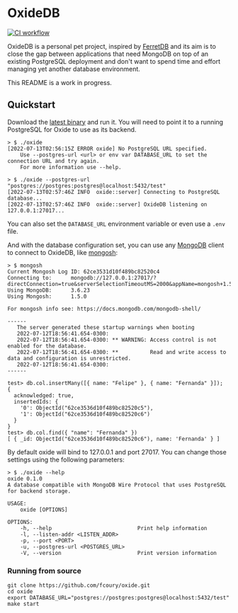 # OxideDB

[![CI workflow](https://github.com/fcoury/oxide/actions/workflows/ci.yml/badge.svg)](https://github.com/fcoury/oxide/actions/workflows/ci.yml)

OxideDB is a personal pet project, inspired by [FerretDB](https://ferretdb.io) and its aim is to close the gap between applications that need MongoDB on top of an existing PostgreSQL deployment and don't want to spend time and effort managing yet another database environment.

This README is a work in progress.

## Quickstart

Download the [latest binary](https://github.com/fcoury/oxide/releases/latest) and run it. You will need to point it to a running PostgreSQL for Oxide to use as its backend.

```
> $ ./oxide
[2022-07-13T02:56:15Z ERROR oxide] No PostgreSQL URL specified.
    Use --postgres-url <url> or env var DATABASE_URL to set the connection URL and try again.
    For more information use --help.

> $ ./oxide --postgres-url "postgres://postgres:postgres@localhost:5432/test"
[2022-07-13T02:57:46Z INFO  oxide::server] Connecting to PostgreSQL database...
[2022-07-13T02:57:46Z INFO  oxide::server] OxideDB listening on 127.0.0.1:27017...
```

You can also set the `DATABASE_URL` environment variable or even use a `.env` file.

And with the database configuration set, you can use any [MongoDB](https://www.mongodb.com) client to connect to OxideDB, like [mongosh](https://www.mongodb.com/docs/mongodb-shell/):

```
> $ mongosh
Current Mongosh Log ID:	62ce3531d10f489bc82520c4
Connecting to:		mongodb://127.0.0.1:27017/?directConnection=true&serverSelectionTimeoutMS=2000&appName=mongosh+1.5.0
Using MongoDB:		3.6.23
Using Mongosh:		1.5.0

For mongosh info see: https://docs.mongodb.com/mongodb-shell/

------
   The server generated these startup warnings when booting
   2022-07-12T18:56:41.654-0300:
   2022-07-12T18:56:41.654-0300: ** WARNING: Access control is not enabled for the database.
   2022-07-12T18:56:41.654-0300: **          Read and write access to data and configuration is unrestricted.
   2022-07-12T18:56:41.654-0300:
------

test> db.col.insertMany([{ name: "Felipe" }, { name: "Fernanda" }]);
{
  acknowledged: true,
  insertedIds: {
    '0': ObjectId("62ce3536d10f489bc82520c5"),
    '1': ObjectId("62ce3536d10f489bc82520c6")
  }
}
test> db.col.find({ "name": "Fernanda" })
[ { _id: ObjectId("62ce3536d10f489bc82520c6"), name: 'Fernanda' } ]
```

By default oxide will bind to 127.0.0.1 and port 27017. You can change those settings using the following parameters:

```
> $ ./oxide --help
oxide 0.1.0
A database compatible with MongoDB Wire Protocol that uses PostgreSQL for backend storage.

USAGE:
    oxide [OPTIONS]

OPTIONS:
    -h, --help                           Print help information
    -l, --listen-addr <LISTEN_ADDR>
    -p, --port <PORT>
    -u, --postgres-url <POSTGRES_URL>
    -V, --version                        Print version information
```

### Running from source

```shell
git clone https://github.com/fcoury/oxide.git
cd oxide
export DATABASE_URL="postgres://postgres:postgres@localhost:5432/test"
make start
```
